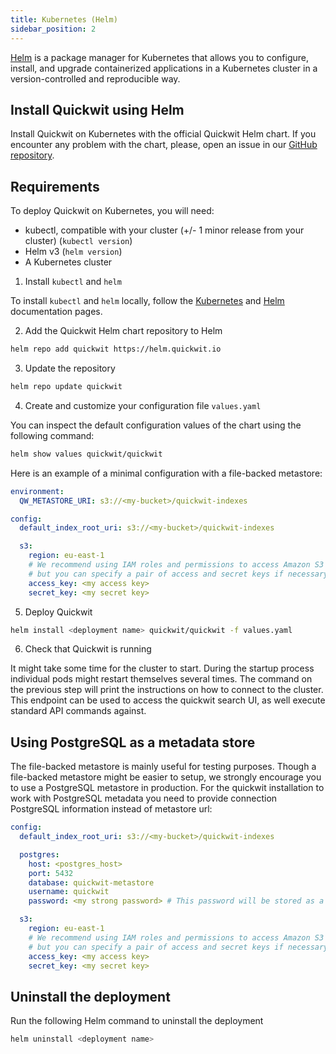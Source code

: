 ```yaml
---
title: Kubernetes (Helm)
sidebar_position: 2
---
```


[Helm](https://helm.sh) is a package manager for Kubernetes that allows you to configure, install, and upgrade containerized applications in a Kubernetes cluster in a version-controlled and reproducible way.

## Install Quickwit using Helm

Install Quickwit on Kubernetes with the official Quickwit Helm chart. If you encounter any problem with the chart, please, open an issue in our [GitHub repository](https://github.com/quickwit-oss/helm-charts).

## Requirements

To deploy Quickwit on Kubernetes, you will need:

- kubectl, compatible with your cluster (+/- 1 minor release from your cluster) (`kubectl version`)
- Helm v3 (`helm version`)
- A Kubernetes cluster

1. Install `kubectl` and `helm`

To install `kubectl` and `helm` locally, follow the [Kubernetes](https://kubernetes.io/docs/tasks/tools/#install-kubectl) and [Helm](https://helm.sh/docs/intro/install/) documentation pages.

2. Add the Quickwit Helm chart repository to Helm

```bash
helm repo add quickwit https://helm.quickwit.io
```

3. Update the repository

```bash
helm repo update quickwit
```

4. Create and customize your configuration file `values.yaml`

You can inspect the default configuration values of the chart using the following command:

```bash
helm show values quickwit/quickwit
```

Here is an example of a minimal configuration with a file-backed metastore:

```yaml
environment:
  QW_METASTORE_URI: s3://<my-bucket>/quickwit-indexes

config:
  default_index_root_uri: s3://<my-bucket>/quickwit-indexes

  s3:
    region: eu-east-1
    # We recommend using IAM roles and permissions to access Amazon S3 resources,
    # but you can specify a pair of access and secret keys if necessary.
    access_key: <my access key>
    secret_key: <my secret key>
```

5. Deploy Quickwit

```bash
helm install <deployment name> quickwit/quickwit -f values.yaml
```

6. Check that Quickwit is running

It might take some time for the cluster to start. During the startup process individual pods might restart themselves several times. The command on the previous step will print the instructions on how to connect to the cluster. This endpoint can be used to access the quickwit search UI, as well execute standard API commands against.

## Using PostgreSQL as a metadata store

The file-backed metastore is mainly useful for testing purposes. Though a file-backed metastore might be easier to setup, we strongly encourage you to use a PostgreSQL metastore in production. For the quickwit installation to work with PostgreSQL metadata you need to provide connection PostgreSQL information instead of metastore url:

```yaml
config:
  default_index_root_uri: s3://<my-bucket>/quickwit-indexes

  postgres:
    host: <postgres_host>
    port: 5432
    database: quickwit-metastore
    username: quickwit
    password: <my strong password> # This password will be stored as a Kubernetes Secret

  s3:
    region: eu-east-1
    # We recommend using IAM roles and permissions to access Amazon S3 resources,
    # but you can specify a pair of access and secret keys if necessary.
    access_key: <my access key>
    secret_key: <my secret key>
```

## Uninstall the deployment

Run the following Helm command to uninstall the deployment

```bash
helm uninstall <deployment name>
```

